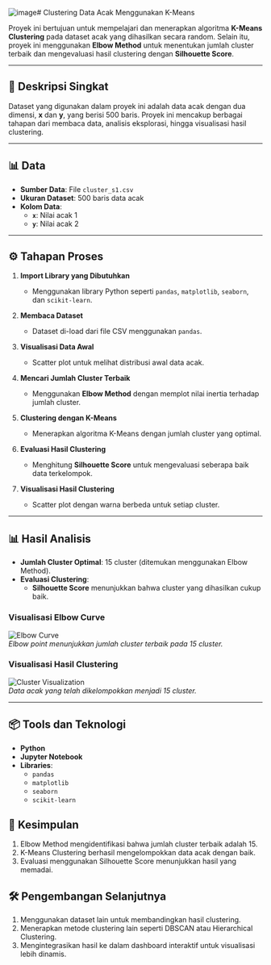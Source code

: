 ![image](https://github.com/user-attachments/assets/ab7cb162-3e5e-410d-afb0-55fadc7376d9)# Clustering Data Acak Menggunakan K-Means  

Proyek ini bertujuan untuk mempelajari dan menerapkan algoritma **K-Means Clustering** pada dataset acak yang dihasilkan secara random. Selain itu, proyek ini menggunakan **Elbow Method** untuk menentukan jumlah cluster terbaik dan mengevaluasi hasil clustering dengan **Silhouette Score**.  

---

## 🧠 Deskripsi Singkat  
Dataset yang digunakan dalam proyek ini adalah data acak dengan dua dimensi, **x** dan **y**, yang berisi 500 baris. Proyek ini mencakup berbagai tahapan dari membaca data, analisis eksplorasi, hingga visualisasi hasil clustering.  

---

## 📊 Data  
- **Sumber Data**: File `cluster_s1.csv`  
- **Ukuran Dataset**: 500 baris data acak  
- **Kolom Data**:  
  - **`x`**: Nilai acak 1  
  - **`y`**: Nilai acak 2  

---

## ⚙️ Tahapan Proses  
1. **Import Library yang Dibutuhkan**  
   - Menggunakan library Python seperti `pandas`, `matplotlib`, `seaborn`, dan `scikit-learn`.  

2. **Membaca Dataset**  
   - Dataset di-load dari file CSV menggunakan `pandas`.  

3. **Visualisasi Data Awal**  
   - Scatter plot untuk melihat distribusi awal data acak.  

4. **Mencari Jumlah Cluster Terbaik**  
   - Menggunakan **Elbow Method** dengan memplot nilai inertia terhadap jumlah cluster.  

5. **Clustering dengan K-Means**  
   - Menerapkan algoritma K-Means dengan jumlah cluster yang optimal.  

6. **Evaluasi Hasil Clustering**  
   - Menghitung **Silhouette Score** untuk mengevaluasi seberapa baik data terkelompok.  

7. **Visualisasi Hasil Clustering**  
   - Scatter plot dengan warna berbeda untuk setiap cluster.  

---

## 📊 Hasil Analisis  
- **Jumlah Cluster Optimal**: 15 cluster (ditemukan menggunakan Elbow Method).  
- **Evaluasi Clustering**:  
  - **Silhouette Score** menunjukkan bahwa cluster yang dihasilkan cukup baik.  

### Visualisasi Elbow Curve  
![Elbow Curve](![image](https://github.com/user-attachments/assets/7def8b89-d33a-4244-9557-21fc9b4f071e))  
*Elbow point menunjukkan jumlah cluster terbaik pada 15 cluster.*  

### Visualisasi Hasil Clustering  
![Cluster Visualization](![image](https://github.com/user-attachments/assets/6ad5046b-4011-483a-8d40-aa40fc5d3c33)
)  
*Data acak yang telah dikelompokkan menjadi 15 cluster.*  

---

## 📦 Tools dan Teknologi  
- **Python**  
- **Jupyter Notebook**  
- **Libraries**:  
  - `pandas`  
  - `matplotlib`  
  - `seaborn`  
  - `scikit-learn`
 
## 🎯 Kesimpulan
1. Elbow Method mengidentifikasi bahwa jumlah cluster terbaik adalah 15.
2. K-Means Clustering berhasil mengelompokkan data acak dengan baik.
3. Evaluasi menggunakan Silhouette Score menunjukkan hasil yang memadai.

## 🛠 Pengembangan Selanjutnya
1. Menggunakan dataset lain untuk membandingkan hasil clustering.
2. Menerapkan metode clustering lain seperti DBSCAN atau Hierarchical Clustering.
3. Mengintegrasikan hasil ke dalam dashboard interaktif untuk visualisasi lebih dinamis.
